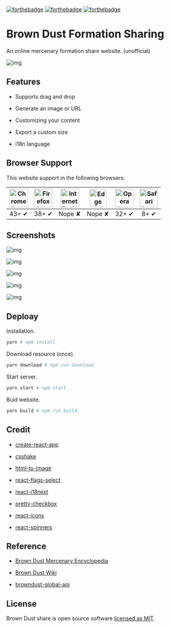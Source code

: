 [![forthebadge](https://forthebadge.com/images/badges/makes-people-smile.svg)](https://forthebadge.com)
[![forthebadge](https://forthebadge.com/images/badges/built-with-love.svg)](https://forthebadge.com)
[![forthebadge](https://forthebadge.com/images/badges/uses-badges.svg)](https://forthebadge.com)

# Brown Dust Formation Sharing

An online mercenary formation share website. (unofficial) 

![img](https://raw.githubusercontent.com/explooosion/browndust-share/master/public/favicon.png)

## Features

- Supports drag and drop

- Generate an image or URL

- Customizing your content

- Export a custom size

- i18n language

## Browser Support

This website support in the following browsers:

| <img src="http://i.imgur.com/NjIVmRO.png" width="48px" height="48px" alt="Chrome logo"> | <img src="http://i.imgur.com/o1m5RcQ.png" width="48px" height="48px" alt="Firefox logo"> | <img src="http://i.imgur.com/0R5whqc.png" width="48px" height="48px" alt="Internet Explorer logo"> | <img src="http://i.imgur.com/kQ1e7Mk.png" width="45px" height="45px" alt="Edge logo"> | <img src="http://i.imgur.com/FSJB8BL.png" width="48px" height="48px" alt="Opera logo"> | <img src="http://i.imgur.com/yLwF24I.png" width="48px" height="48px" alt="Safari logo"> |
|:---:|:---:|:---:|:---:|:---:|:---:|
| 43+ ✔ | 38+ ✔ | Nope ✘ | Nope ✘ | 32+ ✔ | 8+ ✔ |

## Screenshots

![img](https://raw.githubusercontent.com/explooosion/browndust-share/master/screenshots/1.png)

![img](https://raw.githubusercontent.com/explooosion/browndust-share/master/screenshots/2.png)

![img](https://raw.githubusercontent.com/explooosion/browndust-share/master/screenshots/3.png)

![img](https://raw.githubusercontent.com/explooosion/browndust-share/master/screenshots/4.png)

![img](https://raw.githubusercontent.com/explooosion/browndust-share/master/screenshots/5.png)

## Deploay

Installation.

```sh
yarn # npm install
```

Download resource (once).

```sh
yarn download # npm run download
```

Start server.

```sh
yarn start # npm start
```

Buid website.

```sh
yarn build # npm run build
```

## Credit

- [create-react-app](https://github.com/facebook/create-react-app)

- [csshake](https://elrumordelaluz.github.io/csshake)

- [html-to-image](https://github.com/bubkoo/html-to-image)

- [react-flags-select](https://github.com/ekwonye-richard/react-flags-select)

- [react-i18next](https://react.i18next.com/)

- [pretty-checkbox](https://github.com/lokesh-coder/pretty-checkbox)

- [react-icons](https://react-icons.netlify.com)

- [react-spinners](https://www.react-spinners.com)

## Reference

- [Brown Dust Mercenary Encyclopedia](https://book.browndust.app)

- [Brown Dust Wiki](https://browndust.wiki/wiki/Brown_Dust_Wiki)

- [browndust-global-api](https://browndust-global-api.pmang.cloud/book/getAllCharacters)

## License

Brown Dust share is open source software [licensed as MIT](https://github.com/explooosion/browndust-share/blob/master/LICENSE).
